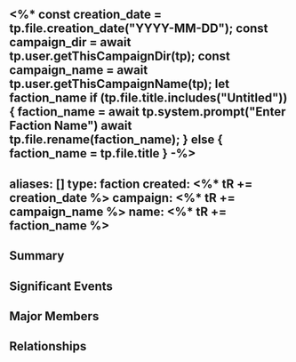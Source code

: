 <%*
	const creation_date = tp.file.creation_date("YYYY-MM-DD");
	const campaign_dir = await tp.user.getThisCampaignDir(tp);
	const campaign_name = await tp.user.getThisCampaignName(tp);
	let faction_name
	if (tp.file.title.includes("Untitled")) {
		faction_name = await tp.system.prompt("Enter Faction Name")
		await tp.file.rename(faction_name);
	} else {
		faction_name = tp.file.title
	}
-%>
---
aliases: []
type: faction
created: <%* tR += creation_date %>
campaign: <%* tR += campaign_name %>
name: <%* tR += faction_name %>
---
## Summary

## Significant Events

## Major Members

## Relationships